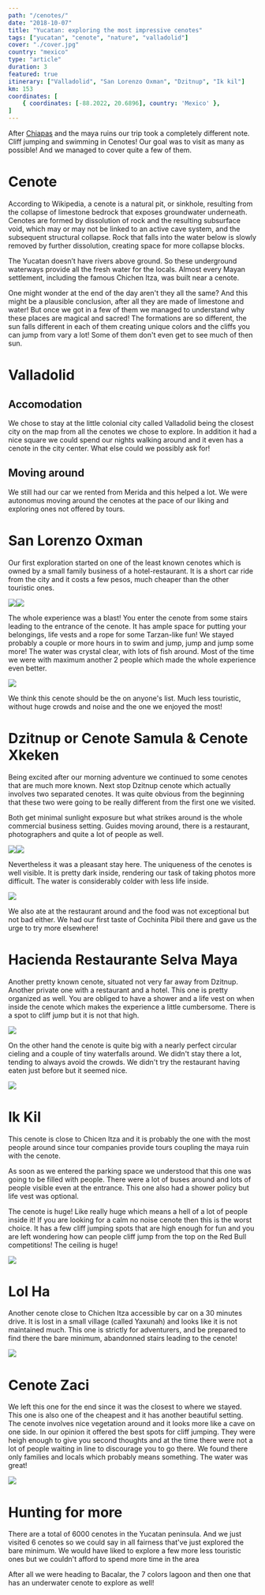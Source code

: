 ```yaml
---
path: "/cenotes/"
date: "2018-10-07"
title: "Yucatan: exploring the most impressive cenotes"
tags: ["yucatan", "cenote", "nature", "valladolid"]
cover: "./cover.jpg"
country: "mexico"
type: "article"
duration: 3
featured: true
itinerary: ["Valladolid", "San Lorenzo Oxman", "Dzitnup", "Ik kil"]
km: 153
coordinates: [
    { coordinates: [-88.2022, 20.6896], country: 'Mexico' },
]
---
```


After [Chiapas](/chiapas) and the maya ruins our trip took a completely different note. Cliff jumping and swimming in Cenotes! Our goal was to visit as many as possible! And we managed to cover quite a few of them.

# Cenote

According to Wikipedia, a cenote is a natural pit, or sinkhole, resulting from the collapse of limestone bedrock that exposes groundwater underneath. Cenotes are formed by dissolution of rock and the resulting subsurface void, which may or may not be linked to an active cave system, and the subsequent structural collapse. Rock that falls into the water below is slowly removed by further dissolution, creating space for more collapse blocks.

The Yucatan doesn’t have rivers above ground. So these underground waterways provide all the fresh water for the locals. Almost every Mayan settlement, including the famous Chichen Itza, was built near a cenote.

One might wonder at the end of the day aren't they all the same? And this might be a plausible conclusion, after all they are made of limestone and water! But once we got in a few of them we managed to understand why these places are magical and sacred! The formations are so different, the sun falls different in each of them creating unique colors and the cliffs you can jump from vary a lot! Some of them don't even get to see much of then sun.

# Valladolid

## Accomodation

We chose to stay at the little colonial city called Valladolid being the closest city on the map from all the cenotes we chose to explore. In addition it had a nice square we could spend our nights walking around and it even has a cenote in the city center. What else could we possibly ask for!

## Moving around

We still had our car we rented from Merida and this helped a lot. We were autonomus moving around the cenotes at the pace of our liking and exploring ones not offered by tours.

# San Lorenzo Oxman

Our first exploration started on one of the least known cenotes which is owned by a small family business of a hotel-restaurant. It is a short car ride from the city and it costs a few pesos, much cheaper than the other touristic ones.

<photo-composition><img src="oxman2.jpg" /><img src="oxman3.jpg" /></photo-composition>

The whole experience was a blast! You enter the cenote from some stairs leading to the entrance of the cenote. It has ample space for putting your belongings, life vests and a rope for some Tarzan-like fun! We stayed probably a couple or more hours in to swim and jump, jump and jump some more! The water was crystal clear, with lots of fish around. Most of the time we were with maximum another 2 people which made the whole experience even better.

![](oxman.jpg)


We think this cenote should be the on anyone's list. Much less touristic, without huge crowds and noise and the one we enjoyed the most!

# Dzitnup or Cenote Samula & Cenote Xkeken

Being excited after our morning adventure we continued to some cenotes that are much more known. Next stop Dzitnup cenote which actually involves two separated cenotes. It was quite obvious from the beginning that these two were going to be really different from the first one we visited.


Both get minimal sunlight exposure but what strikes around is the whole commercial business setting. Guides moving around, there is a restaurant, photographers and quite a lot of people as well.

<photo-composition><img src="xkeken.jpg" /><img src="dzitnup.jpg" /></photo-composition>

Nevertheless it was a pleasant stay here. The uniqueness of the cenotes is well visible. It is pretty dark inside, rendering our task of taking photos more difficult. The water is considerably colder with less life inside.

![](elephant.jpg)

We also ate at the restaurant around and the food was not exceptional but not bad either. We had our first taste of Cochinita Pibil there and gave us the urge to try more elsewhere!

# Hacienda Restaurante Selva Maya

Another pretty known cenote, situated not very far away from Dzitnup. Another private one with a restaurant and a hotel. This one is pretty organized as well. You are obliged to have a shower and a life vest on when inside the cenote which makes the experience a little cumbersome. There is a spot to cliff jump but it is not that high.

![](hacienda2.jpg)

On the other hand the cenote is quite big with a nearly perfect circular cieling and a couple of tiny waterfalls around. We didn't stay there a lot, tending to always avoid the crowds. We didn't try the restaurant having eaten just before but it seemed nice.

![](hacienda.jpg)

# Ik Kil

This cenote is close to Chicen Itza and it is probably the one with the most people around since tour companies provide tours coupling the maya ruin with the cenote.

As soon as we entered the parking space we understood that this one was going to be filled with people. There were a lot of buses around and lots of people visible even at the entrance. This one also had a shower policy but life vest was optional.

The cenote is huge! Like really huge which means a hell of a lot of people inside it! If you are looking for a calm no noise cenote then this is the worst choice. It has a few cliff jumping spots that are high enough for fun and you are left wondering how can people cliff jump from the top on the Red Bull competitions! The ceiling is huge!

![](ikkil.jpg)

# Lol Ha

Another cenote close to Chichen Itza accessible by car on a 30 minutes drive. It is lost in a small village (called Yaxunah) and looks like it is not maintained much. This one is strictly for adventurers, and be prepared to find there the bare minimum, abandonned stairs leading to the cenote!

![](lolha.jpg)

# Cenote Zaci

We left this one for the end since it was the closest to where we stayed. This one is also one of the cheapest and it has another beautiful setting. The cenote involves nice vegetation around and it looks more like a cave on one side. In our opinion it offered the best spots for cliff jumping. They were heigh enough to give you second thoughts and at the time there were not a lot of people waiting in line to discourage you to go there. We found there only families and locals which probably means something. The water was great!

![](zaci.jpg)

# Hunting for more

There are a total of 6000 cenotes in the Yucatan peninsula. And we just visited 6 cenotes so we could say in all fairness that've just explored the bare minimum. We would have liked to explore a few more less touristic ones but we couldn't afford to spend more time in the area

After all we were heading to Bacalar, the 7 colors lagoon and then one that has an underwater cenote to explore as well!
